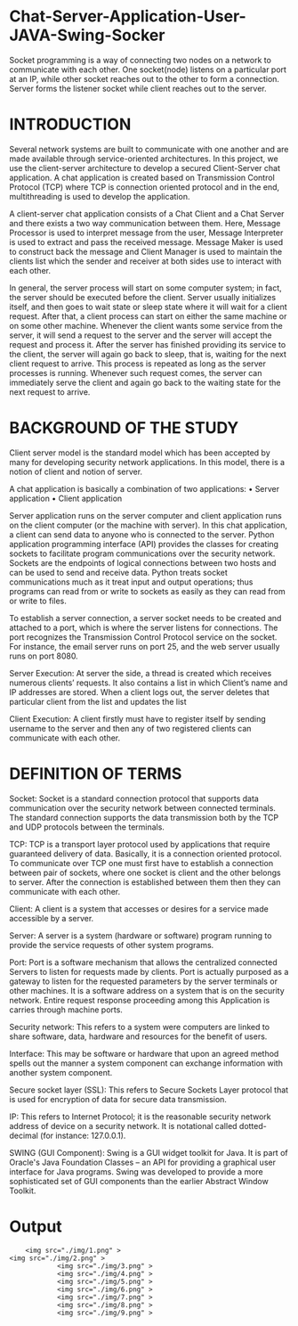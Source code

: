 # Chat-Server-Application-User-JAVA-Swing-Socker
Socket programming is a way of connecting two nodes on a network to communicate with each other. One socket(node) listens on a particular port at an IP, while other socket reaches out to the other to form a connection. Server forms the listener socket while client reaches out to the server.

# INTRODUCTION
Several network systems are built to communicate with one another and are made available through service-oriented architectures. In this project, we use the client-server architecture to develop a secured Client-Server chat application. A chat application is created based on Transmission Control Protocol (TCP) where TCP is connection oriented protocol and in the end, multithreading is used to develop the application. 


A client-server chat application consists of a Chat Client and a Chat Server and there exists a two way communication between them. Here, Message Processor is used to interpret message from the user, Message Interpreter is used to extract and pass the received message. Message Maker is used to construct back the message and Client Manager is used to maintain the clients list which the sender and receiver at both sides use to interact with each other. 

In general, the server process will start on some computer system; in fact, the server should be executed before the client. Server usually initializes itself, and then goes to wait state or sleep state where it will wait for a client request. After that, a client process can start on either the same machine or on some other machine. Whenever the client wants some service from the server, it will send a request to the server and the server will accept the request and process it. After the server has finished providing its service to the client, the server will again go back to sleep, that is, waiting for the next client request to arrive. This process is repeated as long as the server processes is running. Whenever such request comes, the server can immediately serve the client and again go back to the waiting state for the next request to arrive. 


# BACKGROUND OF THE STUDY 
Client server model is the standard model which has been accepted by many for developing security network applications. In this model, there is a notion of client and notion of server. 


A chat application is basically a combination of two applications: 
•	Server application 
•	Client application 


Server application runs on the server computer and client application runs on the client computer (or the machine with server). In this chat application, a client can send data to anyone who is connected to the server. 
Python application programming interface (API) provides the classes for creating sockets to facilitate program communications over the security network. Sockets are the endpoints of logical connections between two hosts and can be used to send and receive data. Python treats socket communications much as it treat input and output operations; thus programs can read from or write to sockets as easily as they can read from or write to files. 


To establish a server connection, a server socket needs to be created and attached to a port, which is where the server listens for connections. The port recognizes the Transmission Control Protocol service on the socket. For instance, the email server runs on port 25, and the web server usually runs on port 8080. 


Server Execution: At server the side, a thread is created which receives numerous clients’ requests. It also contains a list in which Client’s name and IP addresses are stored. When a client logs out, the server deletes that particular client from the list and updates the list 


Client Execution: A client firstly must have to register itself by sending username to the server and then any of two registered clients can communicate with each other. 

# DEFINITION OF TERMS 

Socket: Socket is a standard connection protocol that supports data communication over the security network between connected terminals. The standard connection supports the data transmission both by the TCP and UDP protocols between the terminals. 

TCP: TCP is a transport layer protocol used by applications that require guaranteed delivery of data. Basically, it is a connection oriented protocol. To communicate over TCP one must first have to establish a connection between pair of sockets, where one socket is client and the other belongs to server. After the connection is established between them then they can communicate with each other. 

Client: A client is a system that accesses or desires for a service made accessible by a server. 

Server: A server is a system (hardware or software) program running to provide the service requests of other system programs. 

Port: Port is a software mechanism that allows the centralized connected Servers to listen for requests made by clients. Port is actually purposed as a gateway to listen for the requested parameters by the server terminals or other machines. It is a software address on a system that is on the security network. Entire request response proceeding among this Application is carries through machine ports. 

Security network: This refers to a system were computers are linked to share software, data, hardware and resources for the benefit of users. 

Interface: This may be software or hardware that upon an agreed method spells out the manner a system component can exchange information with another system component. 

Secure socket layer (SSL): This refers to Secure Sockets Layer protocol that is used for encryption of data for secure data transmission. 

IP: This refers to Internet Protocol; it is the reasonable security network address of device on a security network. It is notational called dotted-decimal (for instance: 127.0.0.1). 


SWING (GUI Component): Swing is a GUI widget toolkit for Java. It is part of Oracle's Java Foundation Classes – an API for providing a graphical user interface for Java programs. Swing was developed to provide a more sophisticated set of GUI components than the earlier Abstract Window Toolkit.


# Output
		<img src="./img/1.png" >
	<img src="./img/2.png" >
				<img src="./img/3.png" >
				<img src="./img/4.png" >
				<img src="./img/5.png" >
				<img src="./img/6.png" >
				<img src="./img/7.png" >
				<img src="./img/8.png" >
				<img src="./img/9.png" >
